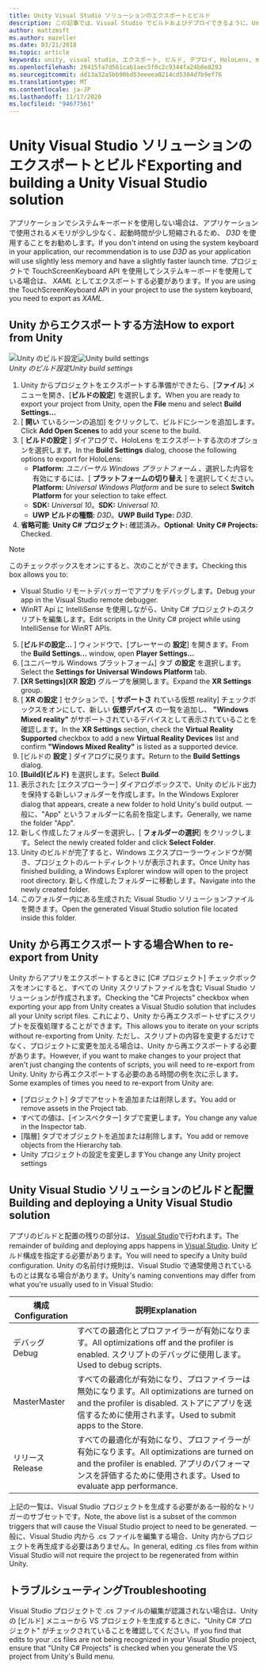 ```yaml
---
title: Unity Visual Studio ソリューションのエクスポートとビルド
description: この記事では、Visual Studio でビルドおよびデプロイできるように、Unity からの mixed reality プロジェクトをエクスポートする方法について説明します。
author: mattzmsft
ms.author: mazeller
ms.date: 03/21/2018
ms.topic: article
keywords: unity, visual studio, エクスポート, ビルド, デプロイ, HoloLens, mixed reality ヘッドセット, windows mixed reality ヘッドセット, 仮想現実ヘッドセット, UWP, 展開
ms.openlocfilehash: 29415fa7d561cab1aec5f0c2c9344fa24b0e8293
ms.sourcegitcommit: dd13a32a5bb90bd53eeeea8214cd5384d7b9ef76
ms.translationtype: MT
ms.contentlocale: ja-JP
ms.lasthandoff: 11/17/2020
ms.locfileid: "94677561"
---
```

# <a name="exporting-and-building-a-unity-visual-studio-solution"></a><span data-ttu-id="ac421-104">Unity Visual Studio ソリューションのエクスポートとビルド</span><span class="sxs-lookup"><span data-stu-id="ac421-104">Exporting and building a Unity Visual Studio solution</span></span>

<span data-ttu-id="ac421-105">アプリケーションでシステムキーボードを使用しない場合は、アプリケーションで使用されるメモリが少し少なく、起動時間が少し短縮されるため、 *D3D* を使用することをお勧めします。</span><span class="sxs-lookup"><span data-stu-id="ac421-105">If you don't intend on using the system keyboard in your application, our recommendation is to use *D3D* as your application will use slightly less memory and have a slightly faster launch time.</span></span> <span data-ttu-id="ac421-106">プロジェクトで TouchScreenKeyboard API を使用してシステムキーボードを使用している場合は、 *XAML* としてエクスポートする必要があります。</span><span class="sxs-lookup"><span data-stu-id="ac421-106">If you are using the TouchScreenKeyboard API in your project to use the system keyboard, you need to export as *XAML*.</span></span>

## <a name="how-to-export-from-unity"></a><span data-ttu-id="ac421-107">Unity からエクスポートする方法</span><span class="sxs-lookup"><span data-stu-id="ac421-107">How to export from Unity</span></span>

<span data-ttu-id="ac421-108">![Unity のビルド設定](images/unitybuildsettings-300px.png)</span><span class="sxs-lookup"><span data-stu-id="ac421-108">![Unity build settings](images/unitybuildsettings-300px.png)</span></span><br>
<span data-ttu-id="ac421-109">*Unity のビルド設定*</span><span class="sxs-lookup"><span data-stu-id="ac421-109">*Unity build settings*</span></span>

1. <span data-ttu-id="ac421-110">Unity からプロジェクトをエクスポートする準備ができたら、[**ファイル**] メニューを開き、[**ビルドの設定**] を選択します。</span><span class="sxs-lookup"><span data-stu-id="ac421-110">When you are ready to export your project from Unity, open the **File** menu and select **Build Settings...**</span></span>
2. <span data-ttu-id="ac421-111">[ **開い** ているシーンの追加] をクリックして、ビルドにシーンを追加します。</span><span class="sxs-lookup"><span data-stu-id="ac421-111">Click **Add Open Scenes** to add your scene to the build.</span></span>
3. <span data-ttu-id="ac421-112">[ **ビルドの設定** ] ダイアログで、HoloLens をエクスポートする次のオプションを選択します。</span><span class="sxs-lookup"><span data-stu-id="ac421-112">In the **Build Settings** dialog, choose the following options to export for HoloLens:</span></span>
   * <span data-ttu-id="ac421-113">**Platform:** *ユニバーサル Windows プラットフォーム* 、選択した内容を有効にするには、[ **プラットフォームの切り替え** ] を選択してください。</span><span class="sxs-lookup"><span data-stu-id="ac421-113">**Platform:** *Universal Windows Platform* and be sure to select **Switch Platform** for your selection to take effect.</span></span>
   * <span data-ttu-id="ac421-114">**SDK:** *Universal 10*。</span><span class="sxs-lookup"><span data-stu-id="ac421-114">**SDK:** *Universal 10*.</span></span>
   * <span data-ttu-id="ac421-115">**UWP ビルドの種類:** *D3D*。</span><span class="sxs-lookup"><span data-stu-id="ac421-115">**UWP Build Type:** *D3D*.</span></span>
4. <span data-ttu-id="ac421-116">**省略可能**: **Unity C# プロジェクト:** 確認済み。</span><span class="sxs-lookup"><span data-stu-id="ac421-116">**Optional**: **Unity C# Projects:** Checked.</span></span>

>[!NOTE]
><span data-ttu-id="ac421-117">このチェックボックスをオンにすると、次のことができます。</span><span class="sxs-lookup"><span data-stu-id="ac421-117">Checking this box allows you to:</span></span>
>* <span data-ttu-id="ac421-118">Visual Studio リモートデバッガーでアプリをデバッグします。</span><span class="sxs-lookup"><span data-stu-id="ac421-118">Debug your app in the Visual Studio remote debugger.</span></span>
>* <span data-ttu-id="ac421-119">WinRT Api に IntelliSense を使用しながら、Unity C# プロジェクトのスクリプトを編集します。</span><span class="sxs-lookup"><span data-stu-id="ac421-119">Edit scripts in the Unity C# project while using IntelliSense for WinRT APIs.</span></span>

5. <span data-ttu-id="ac421-120">[**ビルドの設定...** ] ウィンドウで、[プレーヤーの **設定**] を開きます。</span><span class="sxs-lookup"><span data-stu-id="ac421-120">From the **Build Settings...** window, open **Player Settings...**</span></span>
6. <span data-ttu-id="ac421-121">[ユニバーサル Windows プラットフォーム] タブ **の設定** を選択します。</span><span class="sxs-lookup"><span data-stu-id="ac421-121">Select the **Settings for Universal Windows Platform** tab.</span></span>
7. <span data-ttu-id="ac421-122">**[XR Settings]\(XR 設定\)** グループを展開します。</span><span class="sxs-lookup"><span data-stu-id="ac421-122">Expand the **XR Settings** group.</span></span>
8. <span data-ttu-id="ac421-123">[ **XR の設定** ] セクションで、[ **サポートさ** れている仮想 reality] チェックボックスをオンにして、新しい **仮想デバイス** の一覧を追加し、 **"Windows Mixed reality"** がサポートされているデバイスとして表示されていることを確認します。</span><span class="sxs-lookup"><span data-stu-id="ac421-123">In the **XR Settings** section, check the **Virtual Reality Supported** checkbox to add a new **Virtual Reality Devices** list and confirm **"Windows Mixed Reality"** is listed as a supported device.</span></span>
9. <span data-ttu-id="ac421-124">[ビルドの **設定** ] ダイアログに戻ります。</span><span class="sxs-lookup"><span data-stu-id="ac421-124">Return to the **Build Settings** dialog.</span></span>
10. <span data-ttu-id="ac421-125">**[Build]\(ビルド\)** を選択します。</span><span class="sxs-lookup"><span data-stu-id="ac421-125">Select **Build**.</span></span>
11. <span data-ttu-id="ac421-126">表示された [エクスプローラー] ダイアログボックスで、Unity のビルド出力を保持する新しいフォルダーを作成します。</span><span class="sxs-lookup"><span data-stu-id="ac421-126">In the Windows Explorer dialog that appears, create a new folder to hold Unity's build output.</span></span> <span data-ttu-id="ac421-127">一般に、"App" というフォルダーに名前を指定します。</span><span class="sxs-lookup"><span data-stu-id="ac421-127">Generally, we name the folder "App".</span></span>
12. <span data-ttu-id="ac421-128">新しく作成したフォルダーを選択し、[ **フォルダーの選択**] をクリックします。</span><span class="sxs-lookup"><span data-stu-id="ac421-128">Select the newly created folder and click **Select Folder**.</span></span>
13. <span data-ttu-id="ac421-129">Unity のビルドが完了すると、Windows エクスプローラーウィンドウが開き、プロジェクトのルートディレクトリが表示されます。</span><span class="sxs-lookup"><span data-stu-id="ac421-129">Once Unity has finished building, a Windows Explorer window will open to the project root directory.</span></span> <span data-ttu-id="ac421-130">新しく作成したフォルダーに移動します。</span><span class="sxs-lookup"><span data-stu-id="ac421-130">Navigate into the newly created folder.</span></span>
14. <span data-ttu-id="ac421-131">このフォルダー内にある生成された Visual Studio ソリューションファイルを開きます。</span><span class="sxs-lookup"><span data-stu-id="ac421-131">Open the generated Visual Studio solution file located inside this folder.</span></span>

## <a name="when-to-re-export-from-unity"></a><span data-ttu-id="ac421-132">Unity から再エクスポートする場合</span><span class="sxs-lookup"><span data-stu-id="ac421-132">When to re-export from Unity</span></span>

<span data-ttu-id="ac421-133">Unity からアプリをエクスポートするときに [C# プロジェクト] チェックボックスをオンにすると、すべての Unity スクリプトファイルを含む Visual Studio ソリューションが作成されます。</span><span class="sxs-lookup"><span data-stu-id="ac421-133">Checking the "C# Projects" checkbox when exporting your app from Unity creates a Visual Studio solution that includes all your Unity script files.</span></span> <span data-ttu-id="ac421-134">これにより、Unity から再エクスポートせずにスクリプトを反復処理することができます。</span><span class="sxs-lookup"><span data-stu-id="ac421-134">This allows you to iterate on your scripts without re-exporting from Unity.</span></span> <span data-ttu-id="ac421-135">ただし、スクリプトの内容を変更するだけでなく、プロジェクトに変更を加える場合は、Unity から再エクスポートする必要があります。</span><span class="sxs-lookup"><span data-stu-id="ac421-135">However, if you want to make changes to your project that aren't just changing the contents of scripts, you will need to re-export from Unity.</span></span> <span data-ttu-id="ac421-136">Unity から再エクスポートする必要のある時間の例を次に示します。</span><span class="sxs-lookup"><span data-stu-id="ac421-136">Some examples of times you need to re-export from Unity are:</span></span>
* <span data-ttu-id="ac421-137">[プロジェクト] タブでアセットを追加または削除します。</span><span class="sxs-lookup"><span data-stu-id="ac421-137">You add or remove assets in the Project tab.</span></span>
* <span data-ttu-id="ac421-138">すべての値は、[インスペクター] タブで変更します。</span><span class="sxs-lookup"><span data-stu-id="ac421-138">You change any value in the Inspector tab.</span></span>
* <span data-ttu-id="ac421-139">[階層] タブでオブジェクトを追加または削除します。</span><span class="sxs-lookup"><span data-stu-id="ac421-139">You add or remove objects from the Hierarchy tab.</span></span>
* <span data-ttu-id="ac421-140">Unity プロジェクトの設定を変更します</span><span class="sxs-lookup"><span data-stu-id="ac421-140">You change any Unity project settings</span></span>

## <a name="building-and-deploying-a-unity-visual-studio-solution"></a><span data-ttu-id="ac421-141">Unity Visual Studio ソリューションのビルドと配置</span><span class="sxs-lookup"><span data-stu-id="ac421-141">Building and deploying a Unity Visual Studio solution</span></span>

<span data-ttu-id="ac421-142">アプリのビルドと配置の残りの部分は、 [Visual Studio](../platform-capabilities-and-apis/using-visual-studio.md)で行われます。</span><span class="sxs-lookup"><span data-stu-id="ac421-142">The remainder of building and deploying apps happens in [Visual Studio](../platform-capabilities-and-apis/using-visual-studio.md).</span></span> <span data-ttu-id="ac421-143">Unity ビルド構成を指定する必要があります。</span><span class="sxs-lookup"><span data-stu-id="ac421-143">You will need to specify a Unity build configuration.</span></span> <span data-ttu-id="ac421-144">Unity の名前付け規則は、Visual Studio で通常使用されているものとは異なる場合があります。</span><span class="sxs-lookup"><span data-stu-id="ac421-144">Unity's naming conventions may differ from what you're usually used to in Visual Studio:</span></span>

|  <span data-ttu-id="ac421-145">構成</span><span class="sxs-lookup"><span data-stu-id="ac421-145">Configuration</span></span>  |  <span data-ttu-id="ac421-146">説明</span><span class="sxs-lookup"><span data-stu-id="ac421-146">Explanation</span></span> | 
|----------|----------|
|  <span data-ttu-id="ac421-147">デバッグ</span><span class="sxs-lookup"><span data-stu-id="ac421-147">Debug</span></span>  |  <span data-ttu-id="ac421-148">すべての最適化とプロファイラーが有効になります。</span><span class="sxs-lookup"><span data-stu-id="ac421-148">All optimizations off and the profiler is enabled.</span></span> <span data-ttu-id="ac421-149">スクリプトのデバッグに使用します。</span><span class="sxs-lookup"><span data-stu-id="ac421-149">Used to debug scripts.</span></span> | 
|  <span data-ttu-id="ac421-150">Master</span><span class="sxs-lookup"><span data-stu-id="ac421-150">Master</span></span>  |  <span data-ttu-id="ac421-151">すべての最適化が有効になり、プロファイラーは無効になります。</span><span class="sxs-lookup"><span data-stu-id="ac421-151">All optimizations are turned on and the profiler is disabled.</span></span> <span data-ttu-id="ac421-152">ストアにアプリを送信するために使用されます。</span><span class="sxs-lookup"><span data-stu-id="ac421-152">Used to submit apps to the Store.</span></span> | 
|  <span data-ttu-id="ac421-153">リリース</span><span class="sxs-lookup"><span data-stu-id="ac421-153">Release</span></span>  |  <span data-ttu-id="ac421-154">すべての最適化が有効になり、プロファイラーが有効になります。</span><span class="sxs-lookup"><span data-stu-id="ac421-154">All optimizations are turned on and the profiler is enabled.</span></span> <span data-ttu-id="ac421-155">アプリのパフォーマンスを評価するために使用されます。</span><span class="sxs-lookup"><span data-stu-id="ac421-155">Used to evaluate app performance.</span></span> | 

<span data-ttu-id="ac421-156">上記の一覧は、Visual Studio プロジェクトを生成する必要がある一般的なトリガーのサブセットです。</span><span class="sxs-lookup"><span data-stu-id="ac421-156">Note, the above list is a subset of the common triggers that will cause the Visual Studio project to need to be generated.</span></span> <span data-ttu-id="ac421-157">一般に、Visual Studio 内から .cs ファイルを編集する場合、Unity 内からプロジェクトを再生成する必要はありません。</span><span class="sxs-lookup"><span data-stu-id="ac421-157">In general, editing .cs files from within Visual Studio will not require the project to be regenerated from within Unity.</span></span>

## <a name="troubleshooting"></a><span data-ttu-id="ac421-158">トラブルシューティング</span><span class="sxs-lookup"><span data-stu-id="ac421-158">Troubleshooting</span></span>

<span data-ttu-id="ac421-159">Visual Studio プロジェクトで .cs ファイルの編集が認識されない場合は、Unity の [ビルド] メニューから VS プロジェクトを生成するときに、"Unity C# プロジェクト" がチェックされていることを確認してください。</span><span class="sxs-lookup"><span data-stu-id="ac421-159">If you find that edits to your .cs files are not being recognized in your Visual Studio project, ensure that "Unity C# Projects" is checked when you generate the VS project from Unity's Build menu.</span></span>
